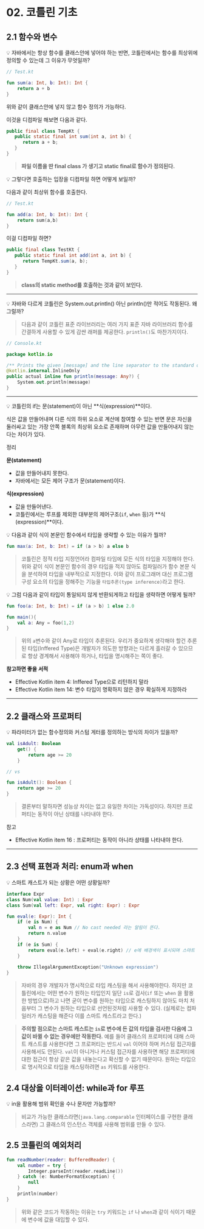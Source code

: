 # 02.  코틀린 기초

## 2.1 함수와 변수

<aside> 💡 자바에서는 항상 함수를 클래스안에 넣어야 하는 반면, 코틀린에서는 함수를 최상위에 정의할 수 있는데 그 이유가 무엇일까?

</aside>

```kotlin
// Test.kt

fun sum(a: Int, b: Int): Int {
    return a + b
}

```

위와 같이 클래스안에 넣지 않고 함수 정의가 가능하다.

이것을 디컴파일 해보면 다음과 같다.

```java
public final class TempKt {
   public static final int sum(int a, int b) {
      return a + b;
   }
}
```

> **파일 이름을 딴 final class 가 생기고 static final로 함수가 정의된다.**

<aside> 💡 그렇다면 호출하는 입장을 디컴파일 하면 어떻게 보일까?

</aside>

다음과 같이 최상위 함수를 호출한다.

```kotlin
// Test.kt

fun add(a: Int, b: Int): Int {
    return sum(a,b)
}
```

이걸 디컴파일 하면?

```java
public final class TestKt {
   public static final int add(int a, int b) {
      return TempKt.sum(a, b);
   }
}
```

> **class의 static method를 호출하는 것과 같이 보인다.**

---

<aside> 💡 자바와 다르게 코틀린은 System.out.println() 아닌 println()만 적어도 작동된다. 왜그럴까?

</aside>

> 다음과 같이 코틀린 표준 라이브러리는 여러 가지 표준 자바 라이브러리 함수를 간결하게 사용할 수 있게 감싼 래퍼를 제공한다. `println()`도 마찬가지이다.

```kotlin
// Console.kt

package kotlin.io

/** Prints the given [message] and the line separator to the standard output stream. */
@kotlin.internal.InlineOnly
public actual inline fun println(message: Any?) {
    System.out.println(message)
}
```

---

<aside> 💡 코틀린의 if는 문(statement)이 아닌 **식(expression)**이다.

</aside>

식은 값을 만들어내며 다른 식의 하위 요소로 계산에 참여할 수 있는 반면 문은 자신을 둘러싸고 있는 가장 안쪽 블록의 최상위 요소로 존재하며 아무런 값을 만들어내지 않는다는 차이가 있다.

정리

**문(statement)**

- 값을 만들어내지 못한다.
- 자바에서는 모든 제어 구조가 문(statement)이다.

**식(expression)**

- 값을 만들어낸다.
- 코틀린에서는 루프를 제외한 대부분의 제어구조(`if`, `when` 등)가 **식(expression)**이다.

<aside> 💡 다음과 같이 식이 본문인 함수에서 타입을 생략할 수 있는 이유가 뭘까?

</aside>

```kotlin
fun max(a: Int, b: Int) = if (a > b) a else b
```

> 코틀린은 정적 타입 지정언어라 컴파일 타임에 모든 식의 타입을 지정해야 한다. 위와 같이 식이 본문인 함수의 경우 타입을 적지 않아도 컴파일러가 함수 본문 식을 분석하여 타입을 내부적으로 지정한다. 이와 같이 프로그래머 대신 프로그램 구성 요소의 타입을 정해주는 기능을 `타입추론(type inference)`라고 한다.

<aside> 💡 그럼 다음과 같이 타입이 통일되지 않게 반환되게하고 타입을 생략하면 어떻게 될까?

</aside>

```kotlin
fun foo(a: Int, b: Int) = if (a > b) 1 else 2.0

fun main(){
    val a: Any = foo(1,2)
}
```

> 위의 `a`변수와 같이 Any로 타입이 추론된다. 우리가 중요하게 생각해야 할건 추론된 타입(Inffered Type)은 개발자가 의도한 방향과는 다르게 흘러갈 수 있으므로 항상 경계해서 사용해야 하거나, 타입을 명시해주는 쪽이 좋다.

**참고하면 좋을 서적**

- Effective Kotlin item 4: Inffered Type으로 리턴하지 말라
- Effective Kotlin item 14: 변수 타입이 명확하지 않은 경우 확실하게 지정하라

---

## 2.2 클래스와 프로퍼티

<aside> 💡 파라미터가 없는 함수정의와 커스텀 게터를 정의하는 방식의 차이가 있을까?

</aside>

```kotlin
val isAdult: Boolean
	get() {
		return age >= 20
	}

// vs

fun isAdult(): Boolean {
	return age >= 20
}
```

> 결론부터 말하자면 성능상 차이는 없고 유일한 차이는 가독성이다. 하지만 프로퍼티는 동작이 아닌 상태를 나타내야 한다.

참고

- Effective Kotlin item 16 : 프로퍼티는 동작이 아니라 상태를 나타내야 한다.

---

## 2.3 선택 표현과 처리: enum과 when

<aside> 💡 스마트 캐스트가 되는 상황은 어떤 상황일까?

</aside>

```kotlin
interface Expr
class Num(val value: Int) : Expr
class Sum(val left: Expr, val right: Expr) : Expr

fun eval(e: Expr): Int {
    if (e is Num) {
        val n = e as Num // No cast needed 라는 알림이 뜬다.
        return n.value
    }
    if (e is Sum) {
        return eval(e.left) + eval(e.right) // e에 배경색이 표시되며 스마트 캐스트가 됨
    }
    
    throw IllegalArgumentException("Unknown expression")
}
```

> 자바의 경우 개발자가 명시적으로 타입 캐스팅을 해서 사용해야한다. 하지만 코틀린에서는 어떤 변수가 원하는 타입인지 일단 `is`로 검사(`if` 또는 `when` 을 활용한 방법으로)하고 나면 굳이 변수를 원하는 타입으로 캐스팅하지 않아도 마치 처음부터 그 변수가 원하는 타입으로 선언된것처럼 사용할 수 있다. (실제로는 컴파일러가 캐스팅을 해준다 이를 스마트 캐스트라고 한다.)

> **주의할 점으로는 스마트 캐스트는 `is`로 변수에 든 값의 타입을 검사한 다음에 그 값이 바뀔 수 없는 경우에만 작동한다.** 예를 들어 클래스의 프로퍼티에 대해 스마트 캐스트를 사용한다면 그 프로퍼티는 반드시 `val` 이어야 하며 커스텀 접근자를 사용해서도 안된다. `val`이 아니거나 커스텀 접근자를 사용하면 해당 프로퍼티에 대한 접근이 항상 같은 값을 내놓는다고 확신할 수 없기 때문이다. 원하는 타입으로 명시적으로 타입을 캐스팅하려면 `as` 키워드를 사용한다.

## 2.4 대상을 이터레이션: while과 for 루프

<aside> 💡 in을 활용해 범위 확인을 수나 문자만 가능할까?

</aside>

> 비교가 가능한 클래스라면(`java.lang.comparable` 인터페이스를 구현한 클래스라면) 그 클래스의 인스턴스 객체를 사용해 범위를 만들 수 있다.

## 2.5 코틀린의 예외처리

```kotlin
fun readNumber(reader: BufferedReader) {
	val number = try {
		Integer.parseInt(reader.readLine())
	} catch (e: NumberFormatException) {
		null
	}
	println(number)
}
```

> 위와 같은 코드가 작동하는 이유는 `try` 키워드는 `if` 나 `when`과 같이 식이기 때문에 변수에 값을 대입할 수 있다.
